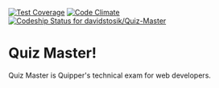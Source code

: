 [![Test Coverage](https://img.shields.io/codeclimate/coverage/github/davidstosik/Quiz-Master.svg?style=flat-square&logo=data:image/png;base64,iVBORw0KGgoAAAANSUhEUgAAAC0AAAAtCAYAAAA6GuKaAAAABmJLR0QA%2FwD%2FAP%2BgvaeTAAAACXBIWXMAAAsTAAALEwEAmpwYAAAAB3RJTUUH4AwDCh8mHxX9eAAAAUJJREFUWMPt1jFKHFEcx%2FHfWIhYxbCITSqLELBJK9h4AtGzJCE3COQE3iCV2CvkBgGrGEsFEY0QLLbcT4pskxDcRWefK%2Fy%2FzUwx8D7MezPvJVVVTQzL%2BILl5wJ%2Bia%2F%2BdISVecYuYA8X%2Fu4cu%2BjmCbuBj%2Fjh%2Fr7jA948dsxuStjO%2BPZFktUkr5K8TvI2yeAB4%2F5M8i3JWZLzJDdJfiVJ13WHfaG1mrmu6yaaFp7j36nQhS50oQtd6EIXutCFLnSh%2F9uokWfUJ%2FqyEfqyT%2FRxI%2FRxn%2Bj9Ruh%2Bx8GB2XbQ%2ByvAGq5nBL7G2kzmDpsY9gweYnOmiw7bPcKH2G7ytWALt48E32Kr6a6EdZw8EHyC9SfZTrGEzxhNiR2Nn1968rPAeLmcTgCfNl8OU8AX8R53%2F2Dv8A6Lc3sCwwCfcDW%2BDlJV7foNUXYSWqNx0IMAAAAASUVORK5CYII=)](https://codeclimate.com/github/davidstosik/Quiz-Master/coverage)
[![Code Climate](https://img.shields.io/codeclimate/github/davidstosik/Quiz-Master.svg?style=flat-square&logo=data:image/png;base64,iVBORw0KGgoAAAANSUhEUgAAABwAAAAcCAYAAAByDd%2BUAAAABHNCSVQICAgIfAhkiAAAAAlwSFlzAAACsQAAArEBUjaMygAAABl0RVh0U29mdHdhcmUAd3d3Lmlua3NjYXBlLm9yZ5vuPBoAAADXSURBVEiJ7dExSgNBFIDhsRXsBS1EiR7IO1jGUlMGUi0oHkhrb2BhBCGopUfIlyITWZa3MZvVVPOXw5v3MbsplUql%2FwgXuNoVdo5Py252ifkzFGNUG2D90YytqvLZKb5aMJjjui%2B2aoJ9PDWA715oC%2Fbz0ow%2B5sVDDPCxFfoL1kQva%2Fei%2FzrHsCs2xWtwPgnuR%2BgMB12wYxx1QOufd4azTbF3nNRmDvESzFXBvgGeQywP3EUvC%2Bailz5gL1y8LtznBW8R1oJuh9WW3a7DGuioF1YqlVJKaQH%2BDIQUj0YmfQAAAABJRU5ErkJggg==)](https://codeclimate.com/github/davidstosik/Quiz-Master)
[![Codeship Status for davidstosik/Quiz-Master](https://img.shields.io/codeship/6f2d7a30-994e-0134-c5cb-56e0f0844463/master.svg?style=flat-square&logo=data:image/png;base64,iVBORw0KGgoAAAANSUhEUgAAABkAAAAZCAYAAADE6YVjAAAABHNCSVQICAgIfAhkiAAAAAlwSFlzAAAN1wAADdcBQiibeAAAABl0RVh0U29mdHdhcmUAd3d3Lmlua3NjYXBlLm9yZ5vuPBoAAAAOdEVYdFRpdGxlAGNvZGVzaGlw%2FI0S8gAAAzdJREFUSImdlk%2BIV1UUxz93HH4zWTrWzKDOjMEUhEGbcISILDOiP0PRqk2YTZPtgzYZpgVtJcIybDHVQkRaZLMpMv8gbdKRIAqLSgJ%2FMxb2b7QpTfm0uOdXb57v%2FSY68Hj3vnPu93vPefecexJtRO0CNgCPACPASqAX%2BAmYBqaA94CDKaULdTipBrwTGAe2BejheJpB0AsMAuvjOQtsByZSSpfabbxFcL16Qp1Vt6o9RXJ1ubqo8K1HfSHsp9RVCxGsVc%2BoR9TlJd1D6il1Wv1OfaCkX6EeVWfUkaKuo%2BgBMAkcAO5NKf1Q2sMQ0BXjbmDejlNKZ4B7gEPAZNGj1AoD8ClwLgguVnh5K3Az8DNwHfBlSumzCrsG8DFwFXBbSulSZ%2BjGgRuBm8oEajdwH7AOWA30AL8BJ9Vh4MOU0lzBo4vqo8DXwBjwJmpXxHlreVdBssMsf6gT6mPqOzFXnahZt11tqo2OiGMv8GqVMdAJ7AJuAPYBdwB7w%2FOdoa%2BSV4B%2BYAPqbvWDGkPUpeqD6hex8%2BPx%2FkYdVa9ts%2FYjdRex6Lkao8URmqKMleZ71Gtq1j%2BvHiPO9cYao40lwL%2FUq71SHq9Zv0ltol5QR9u4%2FG4JsLc039dm7aj6Zwe5FvWVlCvU1eYCuQWwoB4qjC8DW9Rn1M3qkhJPP3C2g1xNBwP8FnU%2FcAI4CJwEniAXx5asLYyPAK8BO4DdwCn1SbVVeAeBmaS%2BAQwD9wf4vJoVMk3O8mHgbWBTfJ8DFlfYT6aUHlYPAF91APvJ5XppjLuDqB9YAiwCBoAGuS4NRJioIQD4Po72ncD7rYxvmsv1kDpXcXp%2BNVfgz9VvK%2FRFmQ2cF9XT5loG8dNm44c%2FvQDIQjKuDqjn1fF%2FfDNfRsfN90FDffl%2FErxkjswn6jELl1uLaJU5MfcE0Wb19%2F8Ifk59Kgj2Bs4QVaKOhMFRdaU5tq%2Brv9SAz6o7w24gPJhR19QciHkeTcXutqnL1G71dnO8nzXnwrrweJn5J5%2BPEF3hQbtuZYzcgfSTk%2B4wcJrcmfSRM389cBfwI7mzeSuldLmMV0lSIGsAd5P7rjXkDO4Loib%2F9l2Hqq7slvwNxwrXEYaoZRQAAAAASUVORK5CYII=)](https://app.codeship.com/projects/187688)

# Quiz Master!

Quiz Master is Quipper's technical exam for web developers.
